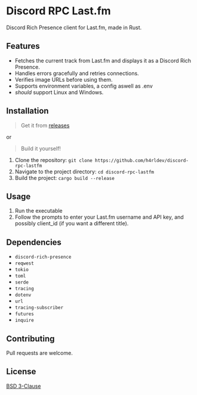 # Discord RPC Last.fm

Discord Rich Presence client for Last.fm, made in Rust.

## Features

- Fetches the current track from Last.fm and displays it as a Discord Rich Presence.
- Handles errors gracefully and retries connections.
- Verifies image URLs before using them.
- Supports environment variables, a config aswell as .env
- _should_ support Linux and Windows.

## Installation

> Get it from [releases](https://github.com/h4rldev/discord-rpc-lastfm/releases)

or

> Build it yourself!
1. Clone the repository: `git clone https://github.com/h4rldev/discord-rpc-lastfm`
2. Navigate to the project directory: `cd discord-rpc-lastfm`
3. Build the project: `cargo build --release`

## Usage

1. Run the executable
2. Follow the prompts to enter your Last.fm username and API key, and possibly client_id (if you want a different title).

## Dependencies

- `discord-rich-presence`
- `reqwest`
- `tokio`
- `toml`
- `serde`
- `tracing`
- `dotenv`
- `url`
- `tracing-subscriber`
- `futures`
- `inquire`

## Contributing

Pull requests are welcome.

## License

[BSD 3-Clause](https://choosealicense.com/licenses/bsd-3-clause/)